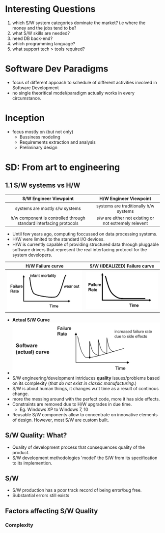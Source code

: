 <!-- TITLE: How To Approach Software Development? -->
<!-- SUBTITLE: A quick summary of How To Approach Software Development -->

# Interesting Questions
1. which S/W system categories dominate the market? i.e where the money and the jobs tend to be?
2. what S/W skills are needed? 
3. need DB back-end?
4. which programming language?
5. what support tech > tools required?

# Software Dev Paradigms
* focus of different appoach to schedule of different activities involved in Software Development
* no single theoritical model/paradigm actually works in every circumstance.

# Inception
* focus mostly on (but not only)
	* Bussiness modeling 
	* Requirements extraction and analysis
	* Preliminary design

# SD: From art to engineering
## 1.1 S/W systems vs H/W

|S/W Engineer Viewpoint|H/W Engineer Viewpoint|
|:-----------------------------------------------:|:------------------------------------------------------:|
|systems are mostly s/w systems|systems are traditionally h/w systems|
|h/w component is controlled through standard interfacing protocols|s/w are either not existing or not extremely relevent|

* Until few years ago, computing foccussed on data processing systems.
* H/W were limited to the standard I/O devices.
* H/W is currently capable of providing structured data through pluggable software drivers that represent the real interfacing protocol for the system developers.

| H/W Failure curve | S/W (IDEALIZED) Failure curve |
|:-:|:-:|
|![Hwfrc](/uploads/hwfrc.png "Hwfrc")|![Swfrc](/uploads/swfrc.png "Swfrc")|

* **Actual S/W Curve**
* ![Swafrc](/uploads/swafrc.png "Swafrc")
*  S/W engineering/development intriduces **quality** issues/problems based on its complexity (*that do not exist in classic manufacturing.*)
*  S/W is about human things, it changes w.r.t time as a result of continous change.
*  more the messing around with the perfect code, more it has side effects.
*  Constraints are removed due to H/W upgrades in due time.
	*  Eg. Windows XP to Windows 7, 10
* Reusable S/W components allow to concentrate on innovative elements of design. However, most S/W are custom built.

## S/W Quality: What?

* Quality of development process that consequences quality of the product.
* S/W development methodologies 'model' the S/W from its specification to its implemention.

## S/W

* S/W production has a poor track record of being error/bug free.
* Substantial errors still exists

## Factors affecting S/W Quality

### Complexity




